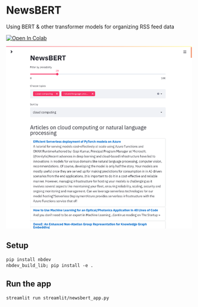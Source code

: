 # NewsBERT 

Using BERT & other transformer models for organizing RSS feed data

[![Open In Colab](https://colab.research.google.com/assets/colab-badge.svg)](https://colab.research.google.com/github/lambdaofgod/pytorch_hackathon/blob/master/notebooks/NewsBERT_on_Colab.ipynb)

![](docs/newsbert_wall.png)


## Setup

```
pip install nbdev
nbdev_build_lib; pip install -e .
```

## Run the app

```
streamlit run streamlit/newsbert_app.py
```
